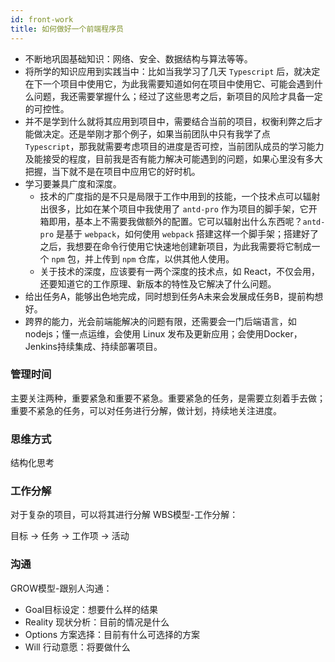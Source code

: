```yaml
---
id: front-work
title: 如何做好一个前端程序员
---
```


* 不断地巩固基础知识：网络、安全、数据结构与算法等等。
* 将所学的知识应用到实践当中：比如当我学习了几天 `Typescript` 后，就决定在下一个项目中使用它，为此我需要知道如何在项目中使用它、可能会遇到什么问题，我还需要掌握什么；经过了这些思考之后，新项目的风险才具备一定的可控性。
* 并不是学到什么就将其应用到项目中，需要结合当前的项目，权衡利弊之后才能做决定。还是举刚才那个例子，如果当前团队中只有我学了点 `Typescript`，那我就需要考虑项目的进度是否可控，当前团队成员的学习能力及能接受的程度，目前我是否有能力解决可能遇到的问题，如果心里没有多大把握，当下就不是在项目中应用它的好时机。
* 学习要兼具广度和深度。
  * 技术的广度指的是不只是局限于工作中用到的技能，一个技术点可以辐射出很多，比如在某个项目中我使用了 `antd-pro` 作为项目的脚手架，它开箱即用，基本上不需要我做额外的配置。它可以辐射出什么东西呢？`antd-pro` 是基于 `webpack`，如何使用 `webpack` 搭建这样一个脚手架；搭建好了之后，我想要在命令行使用它快速地创建新项目，为此我需要将它制成一个 `npm` 包，并上传到 `npm` 仓库，以供其他人使用。
  * 关于技术的深度，应该要有一两个深度的技术点，如 React，不仅会用，还要知道它的工作原理、新版本的特性及它解决了什么问题。
* 给出任务A，能够出色地完成，同时想到任务A未来会发展成任务B，提前构想好。
* 跨界的能力，光会前端能解决的问题有限，还需要会一门后端语言，如nodejs；懂一点运维，会使用 Linux 发布及更新应用；会使用Docker，Jenkins持续集成、持续部署项目。

### 管理时间

主要关注两种，重要紧急和重要不紧急。重要紧急的任务，是需要立刻着手去做；重要不紧急的任务，可以对任务进行分解，做计划，持续地关注进度。

### 思维方式

结构化思考

### 工作分解

对于复杂的项目，可以将其进行分解
WBS模型-工作分解：

目标 -> 任务 -> 工作项 -> 活动

### 沟通

GROW模型-跟别人沟通：

* Goal目标设定：想要什么样的结果
* Reality 现状分析：目前的情况是什么
* Options 方案选择：目前有什么可选择的方案
* Will 行动意愿：将要做什么

